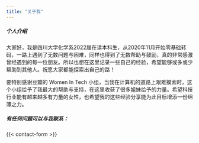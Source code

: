 ```yaml
---
title: "关于我"
---
```


##### 个人介绍

大家好，我是四川大学化学系2022届在读本科生，从2020年11月开始零基础转码，一路上遇到了无数问题与困难，同样也得到了无数帮助与鼓励，真的非常感激曾经遇到的每一位朋友。所以也想在这里记录一些自己的经验，希望能够或多或少帮助到其他人。祝愿大家都能探索出自己的路！

要特别感谢豆瓣的 Women In Tech 小组，当我在计算机的道路上艰难摸索时，这个小组给予了我最大的帮助与支持，在这里收获了很多姐妹给予的力量。希望科技行业能有越来越多有力量的女性，也希望我的这些经验分享能为此目标增添一份绵薄之力。


##### 有任何问题可以与我联系：

{{< contact-form >}}
